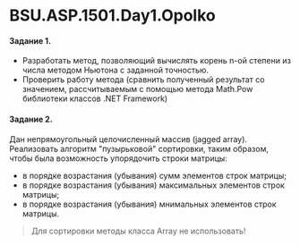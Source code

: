 # BSU.ASP.1501.Day1.Opolko

#### Задание 1.
  * Разработать метод, позволяющий вычислять корень n-ой степени из числа методом Ньютона с заданной точностью.
  * Проверить работу метода (сравнить полученный результат со значением, рассчитываемым с помощью метода Math.Pow библиотеки классов .NET Framework)

#### Задание 2.
   Дан непрямоугольный целочисленный массив (jagged array). Реализовать алгоритм "пузырьковой" сортировки, таким образом, чтобы была возможность упорядочить строки матрицы:
  * в порядке возрастания (убывания) сумм элементов строк матрицы;
  * в порядке возрастания (убывания) максимальных элементов строк матрицы;
  * в порядке возрастания (убывания) мнимальных элементов строк матрицы.

> Для сортировки методы класса Array не использовать!

